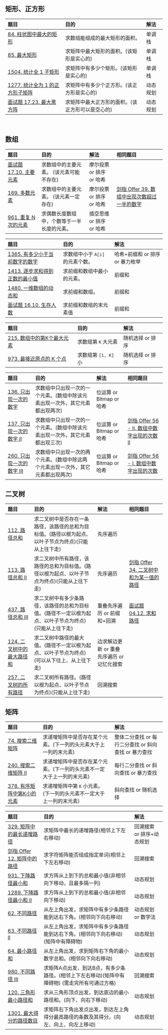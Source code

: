 ## 矩形、正方形
题目|目的|解法|
:-|:-|:-
[84. 柱状图中最大的矩形](https://leetcode-cn.com/problems/largest-rectangle-in-histogram/)|求数组能组成的最大矩形的面积。|单调栈
 [85. 最大矩形](https://leetcode-cn.com/problems/maximal-rectangle/)|求矩阵中最大矩形的面积。(该矩形是实心的)|单调栈
[1504. 统计全 1 子矩形](https://leetcode-cn.com/problems/count-submatrices-with-all-ones/)|求矩阵中有多少个矩形。(该矩形是实心的)|单调栈
[1277. 统计全为 1 的正方形子矩阵](https://leetcode-cn.com/problems/count-square-submatrices-with-all-ones/)|求矩阵中有多少个正方形。(该正方形是实心的)|动态规划
[面试题 17.23. 最大黑方阵](https://leetcode-cn.com/problems/max-black-square-lcci/)|求矩阵中最大正方形的面积。(该正方形可以是空心的)|动态规划


<br>

## 数组
题目|目的|解法|相同题目|
:-|:-|:-|:-|
[面试题 17.10. 主要元素](https://leetcode-cn.com/problems/find-majority-element-lcci/)|求数组中的主要元素。 (该元素可能不存在)|摩尔投票 or 排序 or 哈希||
[169. 多数元素](https://leetcode-cn.com/problems/majority-element/)|求数组中的主要元素。 (该元素一定存在)|摩尔投票 or 排序 or 哈希|[剑指 Offer 39. 数组中出现次数超过一半的数字](https://leetcode-cn.com/problems/shu-zu-zhong-chu-xian-ci-shu-chao-guo-yi-ban-de-shu-zi-lcof/)|
[961. 重复 N 次的元素](https://leetcode-cn.com/problems/n-repeated-element-in-size-2n-array/)|求偶数长度数组中，个数等于一半长度的元素。| 插空思维 or 排序 or 哈希||


题目|目的|解法|
:-|:-|:-
[1365. 有多少小于当前数字的数字](https://leetcode-cn.com/problems/how-many-numbers-are-smaller-than-the-current-number/)|求数组中小于 `A[i]` 的元素个数。|哈希+前缀和 or 排序 or 暴力枚举
[1413. 逐步求和得到正数的最小值](https://leetcode-cn.com/problems/minimum-value-to-get-positive-step-by-step-sum/)|求前缀和数组中最小的元素。|前缀和|
[1480. 一维数组的动态和](https://leetcode-cn.com/problems/running-sum-of-1d-array/)|求前缀和数组。|前缀和|
[面试题 16.10. 生存人数](https://leetcode-cn.com/problems/living-people-lcci/)|求前缀和数组的末元素值|前缀和|

题目|目的|解法|
:-|:-|:-
[215. 数组中的第K个最大元素](https://leetcode-cn.com/problems/kth-largest-element-in-an-array/submissions/)|求数组第 `K` 大元素|随机选择 or 排序
[973. 最接近原点的 K 个点](https://leetcode-cn.com/problems/k-closest-points-to-origin/)|求数组第 `[1, K]`小|随机选择 or 排序

题目|目的|解法|相同题目|
:-|:-|:-|:-|
[136. 只出现一次的数字](https://leetcode-cn.com/problems/single-number/)|求数组中只出现一次的一个元素。(数组中除该元素出现一次外，其它元素都出现两次)|位运算 or Bitmap or 哈希||
[137. 只出现一次的数字 II](https://leetcode-cn.com/problems/single-number-ii/)|求数组中只出现一次的一个元素。(数组中除该元素出现一次外，其它元素都出现三次)|位运算 or Bitmap or 哈希|[剑指 Offer 56 - II. 数组中数字出现的次数 II](https://leetcode-cn.com/problems/shu-zu-zhong-shu-zi-chu-xian-de-ci-shu-ii-lcof/)|
[260. 只出现一次的数字 III](https://leetcode-cn.com/problems/single-number-iii/)|求数组中只出现一次的两个元素。(数组中除这两个元素出现一次外，其它元素都出现两次)|位运算 or Bitmap or 哈希|[剑指 Offer 56 - I. 数组中数字出现的次数](https://leetcode-cn.com/problems/shu-zu-zhong-shu-zi-chu-xian-de-ci-shu-lcof/)|

## 二叉树
题目|目的|解法|相同题目|
:-|:-|:-|:-|
[112. 路径总和](https://leetcode-cn.com/problems/path-sum/)|求二叉树中是否存在一条路径，该路径的总和为目标值。(路径以根为起点、以叶子节点为终点)(只能从上往下走)|先序遍历||
[113. 路径总和 II](https://leetcode-cn.com/problems/path-sum-ii/)|求二叉树中所有路径，该路径的总和为目标值。(路径以根为起点、以叶子节点为终点)(只能从上往下走)|先序遍历|[剑指 Offer 34. 二叉树中和为某一值的路径](https://leetcode-cn.com/problems/er-cha-shu-zhong-he-wei-mou-yi-zhi-de-lu-jing-lcof/)|
[437. 路径总和 III](https://leetcode-cn.com/problems/path-sum-iii/)|求二叉树中有多少条路径，该路径的总和为目标值。(路径不一定以根为起点、以叶子节点为终点)(只能从上往下走)|重叠先序遍历 or 前缀和+回溯|[面试题 04.12. 求和路径](https://leetcode-cn.com/problems/paths-with-sum-lcci/)|
[124. 二叉树中的最大路径和](https://leetcode-cn.com/problems/binary-tree-maximum-path-sum/)|求二叉树中路径的最大值。(路径不一定以根为起点、以叶子节点为终点)(可以从下往上、从上往下走)|边求解边更新 or 重叠先序遍历 or 记忆化搜索||
[257. 二叉树的所有路径](https://leetcode-cn.com/problems/binary-tree-paths/)|求二叉树所有路径。(路径以根为起点、以叶子节点为终点)(只能从上往下走)|回溯搜索|


## 矩阵
题目|目的|解法|
:-|:-|:-
[74. 搜索二维矩阵](https://leetcode-cn.com/problems/search-a-2d-matrix/)|求递增矩阵中是否存在某个元素。(下一列的头元素大于上一列的末元素)|整体二分查找 or 每行二分查找  or 斜向查找 or 暴力查找|
[240. 搜索二维矩阵 II](https://leetcode-cn.com/problems/search-a-2d-matrix-ii/)|求递增矩阵中是否存在某个元素。(下一列的头元素不一定大于上一列的末元素)|每行二分查找  or 斜向查找 or 暴力查找|
[378. 有序矩阵中第K小的元素](https://leetcode-cn.com/problems/kth-smallest-element-in-a-sorted-matrix/)|求递增矩阵中第 `K` 小元素。(下一列的头元素不一定大于上一列的末元素)|斜向查找 or 随机选择|

题目|目的|解法|
:-|:-|:-
[329. 矩阵中的最长递增路径](https://leetcode-cn.com/problems/longest-increasing-path-in-a-matrix/)|求矩阵中最长的递增路径(相邻上下左右移动)|回溯搜索 or 排序+动态规划|
[剑指 Offer 12. 矩阵中的路径](https://leetcode-cn.com/problems/ju-zhen-zhong-de-lu-jing-lcof/)|求字符矩阵能否组成指定单词(相邻上下左右移动)|回溯搜索|
[931. 下降路径最小和](https://leetcode-cn.com/problems/minimum-falling-path-sum/)|求方阵从上到下的总和最小值(非相邻向下移动，且最多隔一列)|动态规划|
[1289. 下降路径最小和  II](https://leetcode-cn.com/problems/minimum-falling-path-sum-ii/)|求方阵从上到下的总和最小值(非相邻向下移动)|动态规划|
[62. 不同路径](https://leetcode-cn.com/problems/unique-paths/)|从左上角出发，求矩阵中有多少条路径能到达右下角。(相邻向下向右移动)|动态规划 or 数学法|
[63. 不同路径 II](https://leetcode-cn.com/problems/unique-paths-ii/)|从左上角出发，求矩阵中有多少条路径能到达右下角。(相邻向下向右移动) (矩阵中有障碍物)|动态规划|
[64. 最小路径和](https://leetcode-cn.com/problems/minimum-path-sum/)|从左上角出发，求到矩阵右下角的最小数字总和。(相邻向下向右移动)|动态规划
[980. 不同路径 III]()|求矩阵A点出发，到达B点，有多少条路径。(相邻上下左右移动)(矩阵中有障碍物) (需走完所有可通过方格)|回溯搜索|
[120. 三角形最小路径和](https://leetcode-cn.com/problems/triangle/)|求从三角形顶点出发，到达底边的最小路径和。(向下、向右下移动)|动态规划|
[1301. 最大得分的路径数目](https://leetcode-cn.com/problems/number-of-paths-with-max-score/)|求矩阵右下角出发点出发，到达左上角得分最高路径的条数及其得分。(向左、向上、向左上移动)|动态规划|



